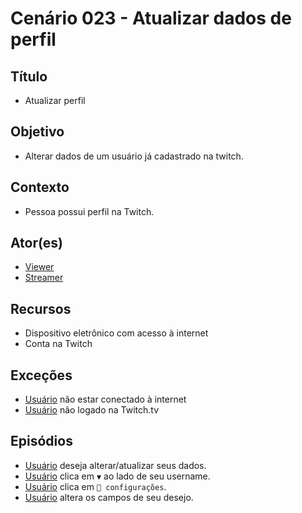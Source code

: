 # Cenário 023 - Atualizar dados de perfil

## Título
* Atualizar perfil

## Objetivo
* Alterar dados de um usuário já cadastrado na twitch.

## Contexto
* Pessoa possui perfil na Twitch.

## Ator(es)
* [Viewer](Viewer)
* [Streamer](Cenário-001)

## Recursos
* Dispositivo eletrônico com acesso à internet 
* Conta na Twitch

## Exceções
* [Usuário](User) não estar conectado à internet
* [Usuário](User) não logado na Twitch.tv

## Episódios
* [Usuário](User) deseja alterar/atualizar seus dados. 
* [Usuário](User) clica em ```▼``` ao lado de seu username.
* [Usuário](User) clica em ```🔧 configurações```.
* [Usuário](User) altera os campos de seu desejo.